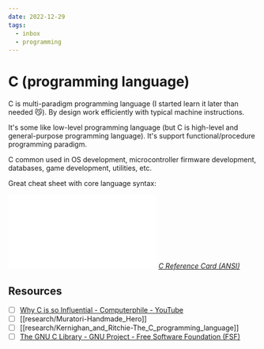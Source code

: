 ```yaml
---
date: 2022-12-29
tags:
  - inbox
  - programming
---
```


# C (programming language)

C is multi-paradigm programming language (I started learn it later than needed
😼). By design work efficiently with typical machine instructions.

It\'s some like low-level programming language (but C is high-level and
general-purpose programming language). It's support functional/procedure
programming paradigm.

C common used in OS development, microcontroller firmware development,
databases, game development, utilities, etc.

Great cheat sheet with core language syntax:

![](./img/C_Reference_Card_ANSI.v2.2.pdf)
_[C Reference Card (ANSI)](https://www.math.brown.edu/johsilve/ReferenceCards/CRefCard.v2.2.pdf)_

## Resources

- [ ] [Why C is so Influential - Computerphile - YouTube](https://www.youtube.com/watch?v=ci1PJexnfNE)
- [ ] [[research/Muratori-Handmade_Hero]]
- [ ] [[research/Kernighan_and_Ritchie-The_C_programming_language]]
- [ ] [The GNU C Library - GNU Project - Free Software Foundation (FSF)](https://www.gnu.org/software/libc/manual/)
